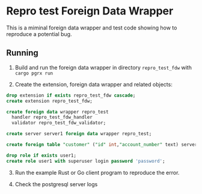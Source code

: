 # Repro test Foreign Data Wrapper

This is a miminal foreign data wrapper and test code showing how to reproduce a potential bug.

## Running

1. Build and run the foreign data wrapper in directory `repro_test_fdw` with `cargo pgrx run`

2. Create the extension, foreign data wrapper and related objects:

```sql
drop extension if exists repro_test_fdw cascade;
create extension repro_test_fdw;

create foreign data wrapper repro_test
  handler repro_test_fdw_handler
  validator repro_test_fdw_validator;

create server server1 foreign data wrapper repro_test;

create foreign table "customer" ("id" int,"account_number" text) server "server1" options (table 'customer', rowid_column 'id');

drop role if exists user1;
create role user1 with superuser login password 'password';

```

3. Run the example Rust or Go client program to reproduce the error.

4. Check the postgresql server logs

